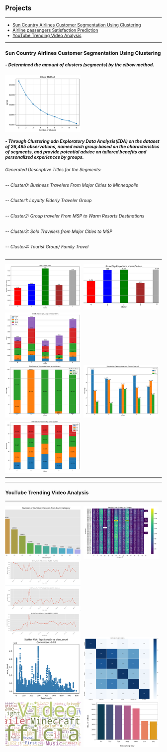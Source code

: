 <style>
  .image-row {
    display: flex;
    flex-wrap: wrap;
    gap: 10px; /* Adds space between images */
  }
  .project-image {
    flex: 1 1 48%; /* Each image takes about half the row */
    max-width: 48%; /* Prevents images from exceeding half the row */
    height: auto;
    object-fit: cover;
  }
</style>


## Projects

---

- [Sun Country Airlines Customer Segmentation Using Clustering](#sun-country-airlines-customer-segmentation)
- [Airline passengers Satisfaction Prediction ](#another-project)
- [YouTube Trending Video Analysis](#YouTube-Trending-Video-Analysis)

---

### <a id="sun-country-airlines-customer-segmentation"></a>Sun Country Airlines Customer Segmentation Using Clustering

##### - Determined the amount of clusters (segments) by the elbow method.
<div class="image-row">
  <img src="images/1.1.png?raw=true" class="project-image"/>
</div>

##### - Through Clustering adn Exploratory Data Analysis(EDA) on the dataset of 26,495 observations, named each group based on the characteristics of segments, and provide potential advice on tailored benefits and personalized experiences by groups.
######   Generated Descriptive Titles for the Segments:
###### -- Cluster0:  Business Travelers From Major Cities to Minneapolis
###### -- Cluster1: Loyalty Elderly Traveler Group 
###### -- Cluster2: Group traveler From MSP to Warm Resorts Destinations
###### -- Cluster3: Solo Travelers from Major Cities to MSP
###### -- Cluster4: Tourist Group/ Family Travel

---
<div class="image-row">
  <img src="images/1.2.png?raw=true" class="project-image"/>
  <img src="images/1.3.png?raw=true" class="project-image"/>
  <img src="images/1.4.png?raw=true" class="project-image"/>
</div>
<div class="image-row">
  
  
</div>
<div class="image-row">
  <img src="images/1.5.png?raw=true" class="project-image"/>
  <img src="images/1.6.png?raw=true" class="project-image"/>
  <img src="images/1.7.png?raw=true" class="project-image"/>
</div>

---




---

### <a id="YouTube-Trending-Video-Analysis"></a>YouTube Trending Video Analysis
---
<div class="image-row">
  <img src="images/2.1.png?raw=true" class="project-image"/>
  <img src="images/2.2.png?raw=true" class="project-image"/>
</div>
<div class="image-row">
  <img src="images/2.3.png?raw=true" class="project-image"/>
</div>
<div class="image-row">
<img src="images/2.4.png?raw=true" class="project-image"/>
</div>
<div class="image-row">
  <img src="images/2.5.png?raw=true" class="project-image"/>
  <img src="images/2.6.png?raw=true" class="project-image"/>
</div>
<div class="image-row">
  <img src="images/2.7.png?raw=true" class="project-image"/>
  <img src="images/2.8.png?raw=true" class="project-image"/>
</div>
